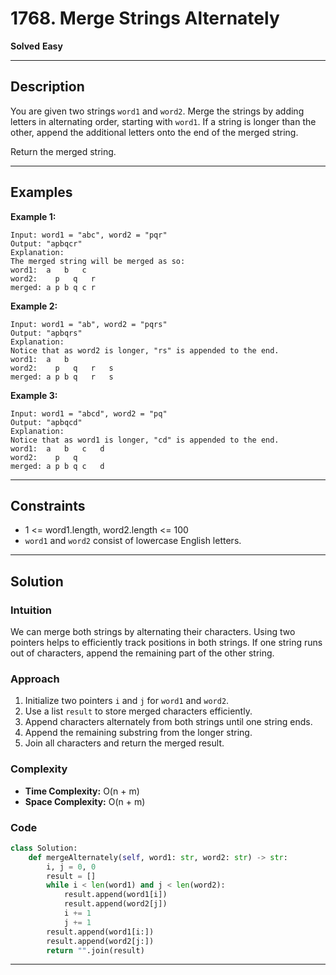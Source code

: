 # 1768. Merge Strings Alternately

**Solved**
**Easy**

---

## Description

You are given two strings `word1` and `word2`. Merge the strings by adding letters in alternating order, starting with `word1`.
If a string is longer than the other, append the additional letters onto the end of the merged string.

Return the merged string.

---

## Examples

**Example 1:**

```
Input: word1 = "abc", word2 = "pqr"
Output: "apbqcr"
Explanation:
The merged string will be merged as so:
word1:  a   b   c
word2:    p   q   r
merged: a p b q c r
```

**Example 2:**

```
Input: word1 = "ab", word2 = "pqrs"
Output: "apbqrs"
Explanation:
Notice that as word2 is longer, "rs" is appended to the end.
word1:  a   b
word2:    p   q   r   s
merged: a p b q   r   s
```

**Example 3:**

```
Input: word1 = "abcd", word2 = "pq"
Output: "apbqcd"
Explanation:
Notice that as word1 is longer, "cd" is appended to the end.
word1:  a   b   c   d
word2:    p   q
merged: a p b q c   d
```

---

## Constraints

- 1 <= word1.length, word2.length <= 100
- `word1` and `word2` consist of lowercase English letters.

---

## Solution

### Intuition

We can merge both strings by alternating their characters. Using two pointers helps to efficiently track positions in both strings.
If one string runs out of characters, append the remaining part of the other string.

### Approach

1. Initialize two pointers `i` and `j` for `word1` and `word2`.
2. Use a list `result` to store merged characters efficiently.
3. Append characters alternately from both strings until one string ends.
4. Append the remaining substring from the longer string.
5. Join all characters and return the merged result.

### Complexity

- **Time Complexity:** O(n + m)
- **Space Complexity:** O(n + m)

### Code

```python
class Solution:
    def mergeAlternately(self, word1: str, word2: str) -> str:
        i, j = 0, 0
        result = []
        while i < len(word1) and j < len(word2):
            result.append(word1[i])
            result.append(word2[j])
            i += 1
            j += 1
        result.append(word1[i:])
        result.append(word2[j:])
        return "".join(result)
```

---
